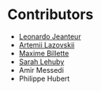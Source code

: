 # Contributors
- [Leonardo Jeanteur](https://github.com/Speedphoenix)
- [Artemii Lazovskii](https://github.com/Lazovchik)
- [Maxime Billette](https://github.com/Billette)
- [Sarah Lehuby](https://github.com/SarahL24)
- Amir Messedi
- Philippe Hubert
